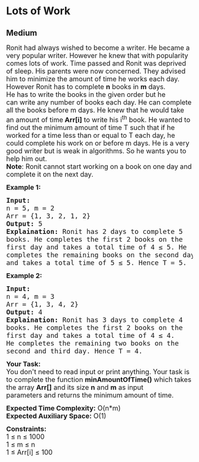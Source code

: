 # Lots of Work
## Medium
<div class="problems_problem_content__Xm_eO"><p><span style="font-size:18px">Ronit had always wished to become a writer. He became a very popular writer. However he knew that with popularity comes lots of work. Time passed and Ronit was deprived of sleep. His parents were now&nbsp;concerned. They advised him to minimize the amount of time he works each day. However Ronit has to complete <strong>n</strong>&nbsp;books in <strong>m</strong>&nbsp;days.<br>
He has to&nbsp;write the books in the given order but he can&nbsp;write any&nbsp;number of books each day.&nbsp;He can&nbsp;complete all the books before m&nbsp;days.&nbsp;He knew that he would take an amount of time<strong> Arr[i]</strong> to write his i<sup>th</sup> book. He wanted to find out the minimum amount of time T such that if he worked&nbsp;for a time less than or equal to T each day, he could complete his work on or before m&nbsp;days.&nbsp;He is a very good writer but is weak in algorithms. So he wants you to help him out.</span><br>
<span style="font-size:18px"><strong>Note</strong>: Ronit cannot start working on a book on one day and complete it on the next day.</span></p>

<p><span style="font-size:18px"><strong>Example 1:</strong></span></p>

<pre><span style="font-size:18px"><strong>Input:</strong>
n = 5, m = 2
Arr = {1, 3, 2, 1, 2}
<strong>Output:</strong> 5
<strong>Explaination:</strong> Ronit has 2 days to complete 5 
books. He&nbsp;completes the first 2 books on the 
first day and takes a total time of 4 ≤ 5. He 
completes the remaining books on the second day 
and takes a total time of 5 ≤ 5. Hence T = 5.</span></pre>

<p><span style="font-size:18px"><strong>Example 2:</strong></span></p>

<pre><span style="font-size:18px"><strong>Input:</strong>
n = 4, m = 3
Arr = {1, 3, 4, 2}
<strong>Output:</strong> 4
<strong>Explaination:</strong> Ronit has 3 days to complete 4 
books. He&nbsp;completes the first 2 books on the 
first day and takes a total time of 4 ≤ 4. 
He completes the remaining two books on the 
second and third day. Hence T = 4.</span></pre>

<p><span style="font-size:18px"><strong>Your Task:</strong><br>
You don't need to read input or print anything. Your task is to complete the function&nbsp;<strong>minAmountOfTime()</strong>&nbsp;which takes the array <strong>Arr[]</strong> and its size <strong>n</strong>&nbsp;and <strong>m</strong>&nbsp;as input parameters&nbsp;and returns the minimum amount of time.</span></p>

<p><span style="font-size:18px"><strong>Expected Time Complexity:</strong> O(n*m)<br>
<strong>Expected Auxiliary Space:</strong> O(1)</span></p>

<p><span style="font-size:18px"><strong>Constraints:</strong><br>
1 ≤ n&nbsp;≤&nbsp;1000<br>
1 ≤ m&nbsp;≤ n<br>
1 ≤&nbsp;Arr[i] ≤&nbsp;100</span></p>
</div>